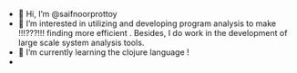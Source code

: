 - 👋 Hi, I’m @saifnoorprottoy
- 👀 I’m interested in utilizing and developing program analysis to make !!!???!!! finding more efficient . Besides, I do work in the development of large 
 scale system analysis tools. 
- 🌱 I’m currently learning the clojure language !
-


<!---
saifnoorprottoy/saifnoorprottoy is a ✨ special ✨ repository because its `README.md` (this file) appears on your GitHub profile.
You can click the Preview link to take a look at your changes.
--->
